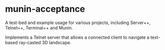 # munin-acceptance
A test-bed and example usage for various projects, including Server++, 
Telnet++, Terminal++ and Munin.

Implements a Telnet server that allows a connected client to navigate
a text-based ray-casted 3D landscape.
